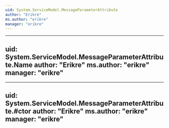 ```yaml
---
uid: System.ServiceModel.MessageParameterAttribute
author: "Erikre"
ms.author: "erikre"
manager: "erikre"
---
```


---
uid: System.ServiceModel.MessageParameterAttribute.Name
author: "Erikre"
ms.author: "erikre"
manager: "erikre"
---

---
uid: System.ServiceModel.MessageParameterAttribute.#ctor
author: "Erikre"
ms.author: "erikre"
manager: "erikre"
---
